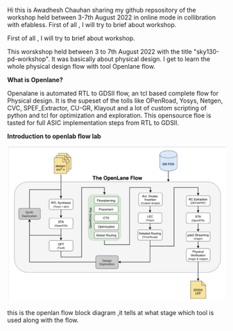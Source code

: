 Hi this is Awadhesh Chauhan sharing my github repsository of the workshop held between 3-7th August 2022 in online mode in collibration with efabless.
First of all , I will try to brief about workshop.

First of all , I will try to brief about workshop.

This worskshop held between 3 to 7th August 2022 with the title "sky130-pd-workshop".
It was basically about physical design. I get to learn the whole physical design flow with tool Openlane flow.

**What is Openlane?**

Openalane is automated RTL to GDSII flow, an tcl based complete flow for Physical design.
It is the supeset of the tolls like OPenRoad, Yosys, Netgen, CVC, SPEF_Extractor, CU-GR, Klayout and a lot of custom scripting of
python and tcl for optimization and exploration. This opensource floe is tasted for full ASIC implementation steps from RTL to GDSII.

**Introduction to openlab flow lab**

![alt text](https://github.com/Awadh123/awadhesh.chauhan/blob/main/openlane%20flow%20.png)

this is the openlan flow block diagram ,it tells at what stage which tool is used along with the flow.
